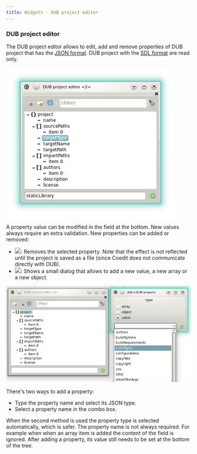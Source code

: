```yaml
---
title: Widgets - DUB project editor
---
```


### DUB project editor

The DUB project editor allows to edit, add and remove properties of DUB project that has the [JSON format](http://code.dlang.org/package-format?lang=json).
DUB project with the [SDL format](http://code.dlang.org/package-format?lang=sdl) are read only.

![](img/dub_project_editor.png)

A property value can be modified in the field at the bottom. New values always require an extra validation.
New properties can be added or removed:

* ![](https://raw.githubusercontent.com/BBasile/Coedit/master/icons/other/textfield_delete.png): Removes the selected property. Note that the effect is not reflected until the project is saved as a file (since Coedit does not communicate directly with DUB).
* ![](https://raw.githubusercontent.com/BBasile/Coedit/master/icons/other/textfield_add.png): Shows a small dialog that allows to add a new value, a new array or a new object.

![](img/dub_add_property.png)

There's two ways to add a property:

* Type the property name and select its JSON type.
* Select a property name in the combo box.

When the second method is used the property type is selected automatically, which is safer.
The property name is not always required. For example when when an array item is added the content of the field is ignored.
After adding a property, its value still needs to be set at the bottom of the tree.